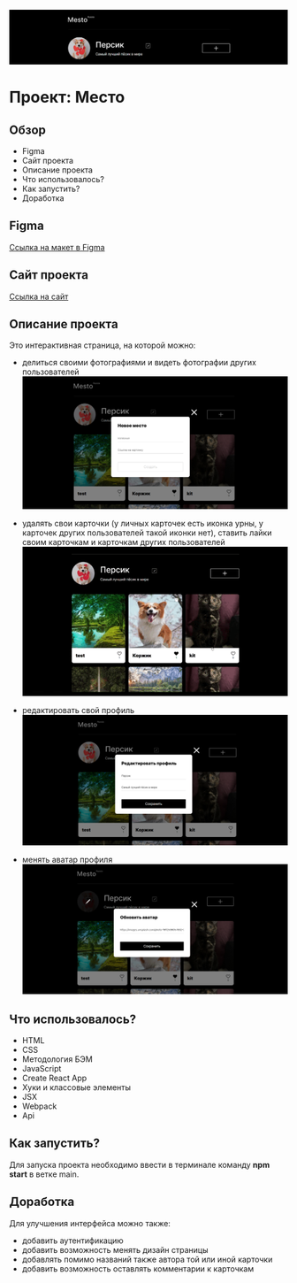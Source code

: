 ![Шапка сайта](./src/images/redme/redme__header.png)

# Проект: Место

## Обзор

* Figma
* Сайт проекта
* Описание проекта
* Что использовалось?
* Как запустить?
* Доработка

## **Figma**

[Ссылка на макет в Figma](https://www.figma.com/file/2cn9N9jSkmxD84oJik7xL7/JavaScript.-Sprint-4?node-id=0%3A1)

## **Сайт проекта**

[Ссылка на сайт](https://frantsuzovatamara.github.io/mesto-react/)

## **Описание проекта**

Это интерактивная страница, на которой можно:

* делиться своими фотографиями и видеть фотографии других пользователей
![Добавить карточку](./src/images/redme/readme__add-card.png)

* удалять свои карточки (у личных карточек есть иконка урны, у карточек других пользователей такой иконки нет), ставить лайки своим карточкам и карточкам других пользователей
![Удаление и лайк](./src/images/redme/readme__like-and-delete.gif)

* редактировать свой профиль
![Редактирование профиля](./src/images/redme/readme__change-profile.png)

* менять аватар профиля
![Смена аватара](./src/images/redme/redme__change-avatar.png)

## **Что использовалось?**

* HTML
* CSS
* Методология БЭМ
* JavaScript
* Create React App
* Хуки и классовые элементы
* JSX
* Webpack
* Api

## **Как запустить?**

Для запуска проекта необходимо ввести в терминале команду **npm start** в ветке main.

## **Доработка**

Для улучшения интерфейса можно также: 

* добавить аутентификацию
* добавить возможность менять дизайн страницы
* добавлять помимо названий также автора той или иной карточки
* добавить возможность оставлять комментарии к карточкам